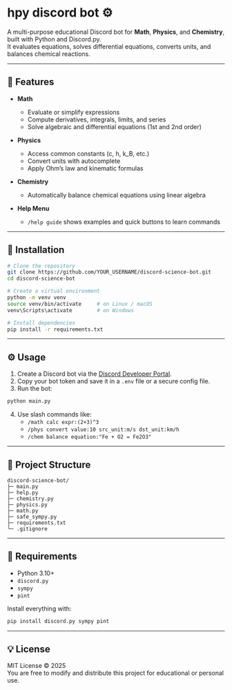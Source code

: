 # hpy discord bot ⚙️

A multi-purpose educational Discord bot for **Math**, **Physics**, and **Chemistry**, built with Python and Discord.py.  
It evaluates equations, solves differential equations, converts units, and balances chemical reactions.

---

## 🚀 Features

- **Math**  
  - Evaluate or simplify expressions  
  - Compute derivatives, integrals, limits, and series  
  - Solve algebraic and differential equations (1st and 2nd order)

- **Physics**  
  - Access common constants (c, h, k_B, etc.)  
  - Convert units with autocomplete  
  - Apply Ohm’s law and kinematic formulas

- **Chemistry**  
  - Automatically balance chemical equations using linear algebra

- **Help Menu**  
  - `/help guide` shows examples and quick buttons to learn commands

---

## 🧰 Installation

```bash
# Clone the repository
git clone https://github.com/YOUR_USERNAME/discord-science-bot.git
cd discord-science-bot

# Create a virtual environment
python -m venv venv
source venv/bin/activate     # on Linux / macOS
venv\Scripts\activate        # on Windows

# Install dependencies
pip install -r requirements.txt
```

---

## ⚙️ Usage

1. Create a Discord bot via the [Discord Developer Portal](https://discord.com/developers/applications).  
2. Copy your bot token and save it in a `.env` file or a secure config file.
3. Run the bot:

```bash
python main.py
```

4. Use slash commands like:
   - `/math calc expr:(2+3)^3`
   - `/phys convert value:10 src_unit:m/s dst_unit:km/h`
   - `/chem balance equation:"Fe + O2 = Fe2O3"`

---

## 🧩 Project Structure

```
discord-science-bot/
├─ main.py
├─ help.py
├─ chemistry.py
├─ physics.py
├─ math.py
├─ safe_sympy.py
├─ requirements.txt
└─ .gitignore
```

---

## 🧠 Requirements

- Python 3.10+
- `discord.py`
- `sympy`
- `pint`

Install everything with:
```bash
pip install discord.py sympy pint
```

---

## 💡 License

MIT License © 2025  
You are free to modify and distribute this project for educational or personal use.
